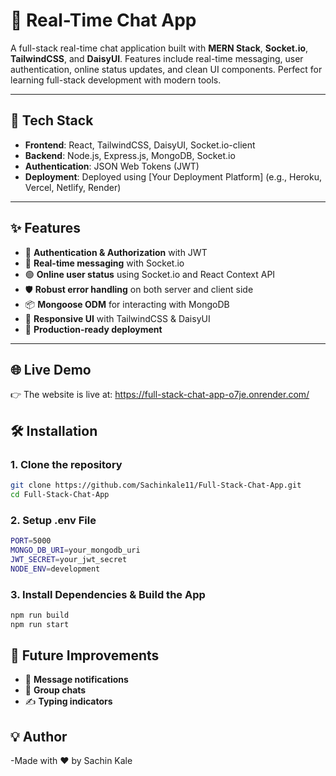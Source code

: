 # 💬 Real-Time Chat App

A full-stack real-time chat application built with **MERN Stack**, **Socket.io**, **TailwindCSS**, and **DaisyUI**. Features include real-time messaging, user authentication, online status updates, and clean UI components. Perfect for learning full-stack development with modern tools.

---

## 🚀 Tech Stack

- **Frontend**: React, TailwindCSS, DaisyUI, Socket.io-client
- **Backend**: Node.js, Express.js, MongoDB, Socket.io
- **Authentication**: JSON Web Tokens (JWT)
- **Deployment**: Deployed using [Your Deployment Platform] (e.g., Heroku, Vercel, Netlify, Render)

---

## ✨ Features

- 🔐 **Authentication & Authorization** with JWT
- 💬 **Real-time messaging** with Socket.io
- 🟢 **Online user status** using Socket.io and React Context API
- 🛡️ **Robust error handling** on both server and client side
- 📦 **Mongoose ODM** for interacting with MongoDB
- 📱 **Responsive UI** with TailwindCSS & DaisyUI
- 🚀 **Production-ready deployment**

---

## 🌐 Live Demo

👉 The website is live at: https://full-stack-chat-app-o7je.onrender.com/

## 🛠️ Installation

### 1. Clone the repository

```bash
git clone https://github.com/Sachinkale11/Full-Stack-Chat-App.git
cd Full-Stack-Chat-App
```
### 2. Setup .env File

```bash
PORT=5000
MONGO_DB_URI=your_mongodb_uri
JWT_SECRET=your_jwt_secret
NODE_ENV=development
```

### 3. Install Dependencies & Build the App

```bash
npm run build
npm run start
```
## 🧪 Future Improvements

- 📝 **Message notifications**
- 👥 **Group chats**
- ✍️ **Typing indicators**

## 💡 Author
-Made with ❤️ by Sachin Kale
